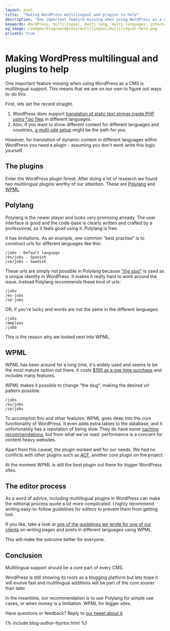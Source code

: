 ```yaml
---
layout: post
title:  "Making WordPress multilingual and plugins to help"
description: "One important feature missing when using WordPress as a CMS is multilingual support. Translations of dynamic content for different languages needs a plugin"
keywords: WordPress, multilingual, multi-lang, multi-languages, internationalisation, Wordpress.org
og_image: /images/blog/wordpress/multilingual/multilingual-hero.png
private: true
---
```


# Making WordPress multilingual and plugins to help

One important feature missing when using WordPress as a CMS is multilingual support. This means that we are on our own to figure out ways to-do this.

First, lets set the record straight.

1. WordPress does support [translation of static text strings inside PHP using *.po files](http://codex.wordpress.org/Translating_WordPress) in different languages.
2. Also, if you want to show different content for different languages and countries, [a multi-site setup](http://codex.wordpress.org/Create_A_Network) might be the path for you.

However, for translation of dynamic content in different languages within WordPress you need a plugin - assuming you don't wont write this logic yourself.


## The plugins

Enter the WordPress plugin forest. After doing a lot of research we found two multilingual plugins worthy of our attention. These are [Polylang](https://polylang.wordpress.com/) and [WPML](https://wpml.org/). 


## Polylang

Polylang is the newer player and looks very promising already. The user interface is good and the code-base is clearly written and crafted by a professional, so it feels good using it. Polylang is free.

It has limitations. As an example, one common "best practise" is to construct urls for different languages like this:

	/jobs - Default language 
	/es/jobs - Spanish
	/se/jobs - Swedish

These urls are simply not possible in Polylang because ["the slug"](https://wordpress.org/support/topic/whats-a-slug) is used as a unique identity in WordPress. It makes it really hard to work around the issue. Instead Polylang recommends these kind of urls:

	/jobs
	/es-jobs
	/se-jobs

OR, if you're lucky and words are not the same in the different languages:

	/jobs
	/empleos
	/jobb

This is the reason why we looked next into WPML.


## WPML

WPML has been around for a long time, it's widely used and seems to be the most mature option out there. It costs [$195 as a one time purchase](https://wpml.org/purchase/) and includes many features.

WPML makes it possible to change "the slug", making the desired url pattern possible:

	/jobs
	/es/jobs
	/se/jobs

To accomplish this and other features, WPML goes deep into the core functionality of WordPress. It even adds extra tables to the database, and it unfortunately has a reputation of being slow. They do have some [caching recommendations](https://wpml.org/2012/01/can-your-site-run-faster/), but from what we've read: performance is a concern for content heavy websites.

Apart from this caveat, the plugin worked well for our needs. We had no conflicts with other plugins such as [ACF](http://www.advancedcustomfields.com/), another core plugin on the project. 

At the moment WPML is still the best plugin out there for bigger WordPress sites.

 
## The editor process 

As a word of advice, including multilingual plugins in WordPress can make the editorial process quote a lot more complicated. I highly recommend writing easy-to-follow guidelines for editors to prevent them from getting lost. 

If you like, take a look at [one of the guidelines we wrote for one of our clients](https://docs.google.com/document/d/14Aw-igKKskUq4TrRkT1o9IGcy5f1glm23812ybXYnYM/edit?usp=sharing) on writing pages and posts in different languages using WPML. 

This will make the outcome better for everyone.

## Conclusion 

Multilingual support should be a core part of every CMS. 

WordPress is still showing its roots as a blogging platform but lets hope it will evolve fast and multilingual additions will be part of the core sooner than later.

In the meantime, our recommendation is to use Polylang for simple use cases, or when money is a limitation. WPML for bigger sites.

Have questions or feedback? Reply to [our tweet about it](https://twitter.com/14islands).

{% include blog-author-hjortur.html %}
